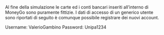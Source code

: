 Al fine della simulazione le carte ed i conti bancari inseriti all’interno di MoneyGo sono puramente fittizie.
I dati di accesso di un generico utente sono riportati di seguito è comunque possibile registrare dei nuovi account.

Username: ValerioGambino
Password: Unipa1234
